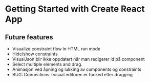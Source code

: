 # Getting Started with Create React App

## Future features
* Visualize constraint flow in HTML run mode
* Hide/show constraints
* VisualJson blir ikke oppdatert når man redigerer id på component
* Select multiple elements and drag.
* Animasjon ved åpning og lukking av components og constraints
* BUG: Connections i visual editoren er fucked etter dragging
